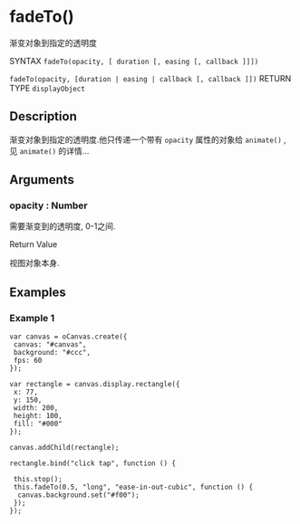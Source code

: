 # fadeTo()

渐变对象到指定的透明度

SYNTAX `fadeTo(opacity, [ duration [, easing [, callback ]]]) `

`fadeTo(opacity, [duration | easing | callback [, callback ]])` RETURN TYPE `displayObject`

## Description

渐变对象到指定的透明度.他只传递一个带有 `opacity` 属性的对象给 `animate()` , 见 `animate()` 的详情...

## Arguments

### opacity : Number

需要渐变到的透明度, 0-1之间.

Return Value

视图对象本身.

## Examples

### Example 1

```
var canvas = oCanvas.create({
 canvas: "#canvas",
 background: "#ccc",
 fps: 60
});

var rectangle = canvas.display.rectangle({
 x: 77,
 y: 150,
 width: 200,
 height: 100,
 fill: "#000"
});

canvas.addChild(rectangle);

rectangle.bind("click tap", function () {

 this.stop();
 this.fadeTo(0.5, "long", "ease-in-out-cubic", function () {
  canvas.background.set("#f00");
 });
});
```
